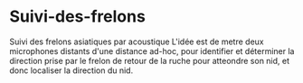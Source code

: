 # Suivi-des-frelons
Suivi des frelons asiatiques par acoustique
L'idée est de metre deux microphones distants d'une distance ad-hoc, pour identifier et déterminer la direction prise par le frelon de retour de la ruche pour atteondre son nid, et donc localiser la direction du nid.
